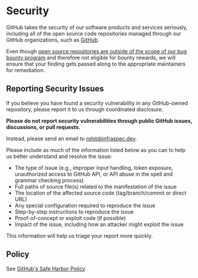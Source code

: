 # Security

GitHub takes the security of our software products and services seriously, including all of the open source code repositories managed through our GitHub organizations, such as [GitHub](https://github.com/GitHub).

Even though [open source repositories are outside of the scope of our bug bounty program](https://bounty.github.com/index.html#scope) and therefore not eligible for bounty rewards, we will ensure that your finding gets passed along to the appropriate maintainers for remediation.

## Reporting Security Issues

If you believe you have found a security vulnerability in any GitHub-owned repository, please report it to us through coordinated disclosure.

**Please do not report security vulnerabilities through public GitHub issues, discussions, or pull requests.**

Instead, please send an email to <rohit@infraspec.dev>.

Please include as much of the information listed below as you can to help us better understand and resolve the issue:

* The type of issue (e.g., improper input handling, token exposure, unauthorized access to GitHub API, or API abuse in the spell and grammar checking process)
* Full paths of source file(s) related to the manifestation of the issue
* The location of the affected source code (tag/branch/commit or direct URL)
* Any special configuration required to reproduce the issue
* Step-by-step instructions to reproduce the issue
* Proof-of-concept or exploit code (if possible)
* Impact of the issue, including how an attacker might exploit the issue

This information will help us triage your report more quickly.

## Policy

See [GitHub's Safe Harbor Policy](https://docs.github.com/en/site-policy/security-policies/github-bug-bounty-program-legal-safe-harbor#1-safe-harbor-terms)
